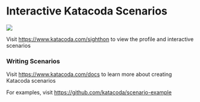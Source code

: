# Interactive Katacoda Scenarios

[![](http://shields.katacoda.com/katacoda/sighthon/count.svg)](https://www.katacoda.com/sighthon "Get your profile on Katacoda.com")

Visit https://www.katacoda.com/sighthon to view the profile and interactive scenarios

### Writing Scenarios
Visit https://www.katacoda.com/docs to learn more about creating Katacoda scenarios

For examples, visit https://github.com/katacoda/scenario-example
